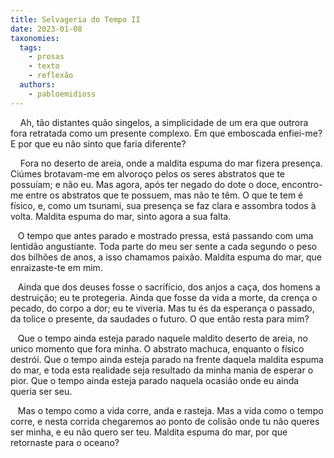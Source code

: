 ```yaml
---
title: Selvageria do Tempo II
date: 2023-01-08
taxonomies:
  tags:
    - prosas
    - texto
    - reflexão
  authors:
    - pabloemidioss
---
```


&nbsp;&nbsp;&nbsp;&nbsp;Ah, tão distantes quão singelos, a simplicidade de um era que outrora fora retratada como um presente complexo. Em que emboscada enfiei-me? E por que eu não sinto que faria diferente?


&nbsp;&nbsp;&nbsp;&nbsp;Fora no deserto de areia, onde a maldita espuma do mar fizera presença. Ciúmes brotavam-me em alvoroço pelos os seres abstratos que te possuíam; e não eu. Mas agora, após ter negado do dote o doce, encontro-me entre os abstratos que te possuem, mas não te têm. O que te tem é físico, e, como um tsunami, sua presença se faz clara e assombra todos à volta. Maldita espuma do mar, sinto agora a sua falta.

&nbsp;&nbsp;&nbsp;O tempo que antes parado e mostrado pressa, está passando com uma lentidão angustiante. Toda parte do meu ser sente a cada segundo o peso dos bilhões de anos, a isso chamamos paixão. Maldita espuma do mar, que enraizaste-te em mim.

&nbsp;&nbsp;&nbsp;Ainda que dos deuses fosse o sacrifício, dos anjos a caça, dos homens a destruição; eu te protegeria. Ainda que fosse da vida a morte, da crença o pecado, do corpo a dor; eu te viveria. Mas tu és da esperança o passado, da tolice o presente, da saudades o futuro. O que então resta para mim?


&nbsp;&nbsp;&nbsp;Que o tempo ainda esteja parado naquele maldito deserto de areia, no unico momento que fora minha. O abstrato machuca, enquanto o físico destrói. Que o tempo ainda esteja parado na frente daquela maldita espuma do mar, e toda esta realidade seja resultado da minha mania de esperar o pior. Que o tempo ainda esteja parado naquela ocasião onde eu ainda queria ser seu.

&nbsp;&nbsp;&nbsp;Mas o tempo como a vida corre, anda e rasteja. Mas a vida como o tempo corre, e nesta corrida chegaremos ao ponto de colisão onde tu não queres ser minha, e eu não quero ser teu. Maldita espuma do mar, por que retornaste para o oceano?